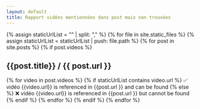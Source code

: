 ```yaml
---
layout: default
title: Rapport vidéos mentionnées dans post mais non trouvées
---
```

{% assign staticUrlList = "" | split: "," %}
{% for file in site.static_files %}
  {% assign staticUrlList = staticUrlList | push: file.path %}
{% for post in site.posts %}
  {% if post.videos %}
## {{post.title}} / {{ post.url }}
  {% for video in post.videos %}
    {% if staticUrlList contains video.url %}
      ✅ vidéo {{video.url}} is referenced in {{post.url }}  and can be found
    {% else %}
      ❌ vidéo {{video.url}} is referenced in {{post.url }}  but cannot be found
    {% endif %}
  {% endfor %}
 {% endif %}
{% endfor %}

